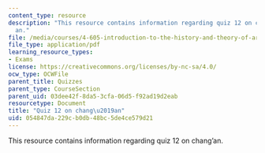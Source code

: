 ```yaml
---
content_type: resource
description: "This resource contains information regarding quiz 12 on chang\u2019\
  an."
file: /media/courses/4-605-introduction-to-the-history-and-theory-of-architecture-spring-2012/054847da229cb0db48bc5de4ce579d21_MIT4_605S12_quiz12.pdf
file_type: application/pdf
learning_resource_types:
- Exams
license: https://creativecommons.org/licenses/by-nc-sa/4.0/
ocw_type: OCWFile
parent_title: Quizzes
parent_type: CourseSection
parent_uid: 03dee42f-8da5-3cfa-06d5-f92ad19d2eab
resourcetype: Document
title: "Quiz 12 on chang\u2019an"
uid: 054847da-229c-b0db-48bc-5de4ce579d21
---
```

This resource contains information regarding quiz 12 on chang’an.